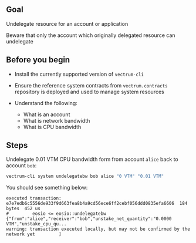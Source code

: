 ## Goal

Undelegate resource for an account or application

Beware that only the account which originally delegated resource can undelegate

## Before you begin

* Install the currently supported version of `vectrum-cli`

* Ensure the reference system contracts from `vectrum.contracts` repository is deployed and used to manage system resources

* Understand the following:
  * What is an account
  * What is network bandwidth
  * What is CPU bandwidth

## Steps

Undelegate 0.01 VTM CPU bandwidth form from account `alice` back to account `bob`:

```sh
vectrum-cli system undelegatebw bob alice "0 VTM" "0.01 VTM"
```

You should see something below:

```console
executed transaction: e7e7edb6c5556de933f9d663fea8b4a9cd56ece6ff2cebf056ddd0835efa6606  184 bytes  452 us
#         eosio <= eosio::undelegatebw          {"from":"alice","receiver":"bob","unstake_net_quantity":"0.0000 VTM","unstake_cpu_qu...
warning: transaction executed locally, but may not be confirmed by the network yet         ]
```
